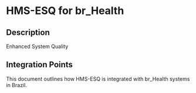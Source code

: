 # HMS-ESQ for br_Health

## Description

Enhanced System Quality

## Integration Points

This document outlines how HMS-ESQ is integrated with br_Health systems in Brazil.
